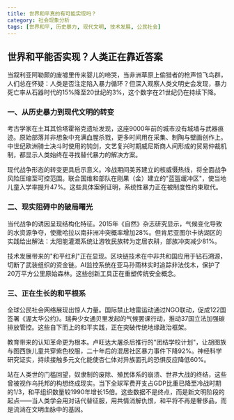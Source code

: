 ```yaml
---
title: 世界和平真的有可能实现吗？
category: 社会现象分析
tags: [世界和平, 历史暴力, 现代文明, 技术发展, 公民社会]
---
```

## 世界和平能否实现？人类正在靠近答案
 
 当叙利亚阿勒颇的废墟里传来婴儿的啼哭，当非洲草原上偷猎者的枪声惊飞鸟群，人们总在怀疑：人类是否注定陷入暴力循环？但深入观察人类文明史会发现，暴力死亡率从石器时代的15%降至20世纪的3%，这个数字在21世纪仍在持续下降。
 
### 一、从历史暴力到现代文明的转变
 考古学家在土耳其恰塔霍裕克遗址发现，这座9000年前的城市没有城墙与武器痕迹。原始部落并非想象中充满血腥杀戮，更多时间用在采集、制陶与壁画创作上。中世纪欧洲骑士决斗时使用的钝剑，文艺复兴时期威尼斯商人间形成的贸易仲裁机制，都显示人类始终在寻找替代暴力的解决方案。
 
 现代战争形态的转变更具启示意义。冷战期间美苏建立的核威慑热线，将全面战争风险压缩至可控范围。联合国维和部队在刚果（金）建立的"蓝盔缓冲区"，使当地儿童入学率提升47%。这些具体案例证明，系统性暴力正在被制度性约束取代。
 
### 二、现实阻碍中的破局曙光
 当代战争的诱因呈现结构化特征。2015年《自然》杂志研究显示，气候变化导致的水资源争夺，使撒哈拉以南非洲冲突概率增加28%。但肯尼亚图尔卡纳湖区的实践给出解法：太阳能灌溉系统让游牧民族转为定居农耕，部族冲突减少81%。
 
 技术发展带来的"和平红利"正在显现。区块链技术在中非共和国应用于钻石溯源，切断了武装组织的资金链。AI监控系统在亚马孙雨林实时追踪非法伐木，保护了20万平方公里原始森林。这些创新工具正在重塑传统安全概念。
 
### 三、正在生长的和平根系
 全球公民社会网络展现出惊人力量。国际禁止地雷运动通过NGO联动，促成122国签署《渥太华公约》。瑞典少女通贝里发起的气候罢课行动，推动37国立法加强碳排放管控。这些自下而上的和平实践，正在突破传统地缘政治框架。
 
 教育带来的认知革命更为根本。卢旺达大屠杀后推行的"团结学校计划"，让胡图族与图西族儿童共穿紫色校服，二十年后的混居社区暴力事件下降92%。神经科学研究证实，持续接触多元文化能使杏仁体对异族面孔的恐惧反应降低60%。
 
 站在人类世的门槛回望，奴隶制的废除、殖民体系的崩溃、世界大战的终结，这些曾被视作乌托邦的构想终成现实。当下全球军费开支占GDP比重已降至冷战时期的1/3，和平组织数量较1990年增长15倍。这些数据不是终点，而是新文明阶段的起点——当人类学会用对话代替征服，用共情消解仇恨，和平将不再是奢侈品，而是流淌在文明血脉中的基因。